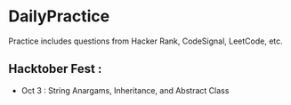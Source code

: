 # DailyPractice
Practice includes questions from Hacker Rank, CodeSignal, LeetCode, etc.

## Hacktober Fest : 
- Oct 3 : String Anargams, Inheritance, and Abstract Class
